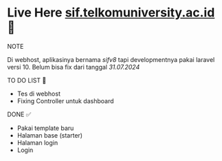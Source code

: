 # Live Here [sif.telkomuniversity.ac.id](https://sif.telkomuniversity.ac.id) 🚀

NOTE

Di webhost, aplikasinya bernama _sifv8_ tapi developmentnya pakai laravel versi 10. Belum bisa fix dari tanggal _31.07.2024_

TO DO LIST 🔖

-   Tes di webhost
-   Fixing Controller untuk dashboard

DONE ✅

-   Pakai template baru
-   Halaman base (starter)
-   Halaman login
-   Login
